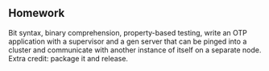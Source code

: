 ## Homework 

Bit syntax, binary comprehension, property-based testing, write an OTP application with a supervisor and a gen server that can be pinged into a cluster and communicate with another instance of itself on a separate node. Extra credit: package it and release.
